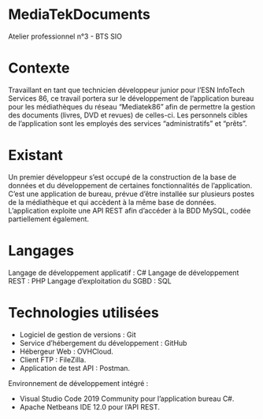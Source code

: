 # MediaTekDocuments
Atelier professionnel n°3 - BTS SIO


<h1>Contexte</h1>
Travaillant en tant que technicien développeur junior pour l’ESN InfoTech Services 86, ce travail portera sur le développement de l’application bureau pour les médiathèques du réseau “Mediatek86” afin de permettre la gestion des documents (livres, DVD et revues) de celles-ci. Les personnels cibles de l’application sont les employés des services “administratifs” et “prêts”. 

<h1>Existant</h1>

Un premier développeur s’est occupé de la construction de la base de données et du développement de certaines fonctionnalités de l’application. C’est une application de bureau, prévue d’être installée sur plusieurs postes de la médiathèque et qui accèdent à la même base de données. 
L’application exploite une API REST afin d’accéder à la BDD MySQL, codée partiellement également.

<h1>Langages</h1>

Langage de développement applicatif : 	C#
Langage de développement REST : 		PHP
Langage d’exploitation du SGBD : 		SQL

<h1>Technologies utilisées</h1>

* Logiciel de gestion de versions : 		Git 
* Service d’hébergement du développement :	GitHub
* Hébergeur Web : 				OVHCloud.
* Client FTP : 					FileZilla.
* Application de test API : 			Postman.

Environnement de développement intégré :	
* Visual Studio Code 2019 Community pour l’application bureau C#.
* Apache Netbeans IDE 12.0 pour l’API REST.

